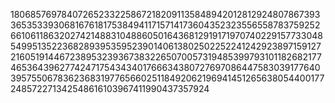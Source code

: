 1806857697840726523322586721820911358489420128129248078673933653533930681676181753849411715714173604352323556558783759252661061186320274214883104886050164368129191719707402291577330485499513522368289395359523901406138025022522412429238971591272160519144672389532393673832265070057319485399793101182682177465364396277424717543434017666343807276970864475830391776403957550678362368319776566025118492062196941451265638054400177248572271342548616103967411990437357924